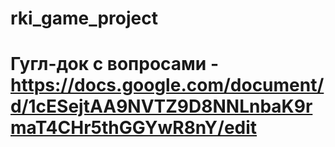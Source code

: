 # rki_game_project

# Гугл-док с вопросами - https://docs.google.com/document/d/1cESejtAA9NVTZ9D8NNLnbaK9rmaT4CHr5thGGYwR8nY/edit
